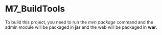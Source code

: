 # M7_BuildTools
To build this project, you need to run the *mvn package* command and 
the admin module will be packaged in **jar** and the web will be packaged in **war**.
